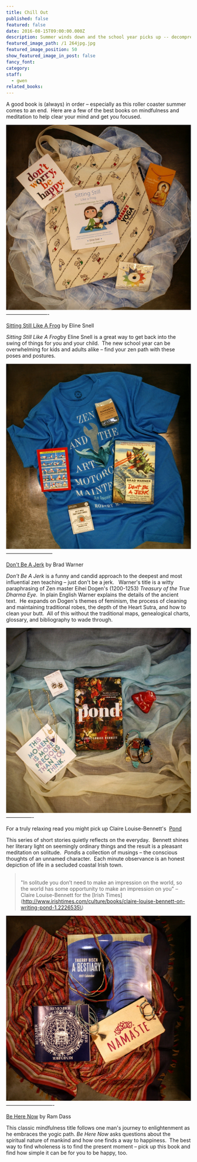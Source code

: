 ```yaml
---
title: Chill Out
published: false
featured: false
date: 2016-08-15T09:00:00.000Z
description: Summer winds down and the school year picks up -- decompress with these zen titles
featured_image_path: /1 264jpg.jpg
featured_image_position: 50
show_featured_image_in_post: false
fancy_font:
category:
staff:
  - gwen
related_books:
---
```



A good book is (always) in order – especially as this roller coaster summer comes to an end.  Here are a few of the best books on mindfulness and meditation to help clear your mind and get you focused.

![](/uploads/versions/1-30---x----1209-1209x---.jpg)————————-

[Sitting Still Like A Frog](http://www.brooklinebooksmith-shop.com/book/9781611800586) by Eline Snell

*Sitting Still Like A Frog*by Eline Snell is a great way to get back into the swing of things for you and your child.  The new school year can be overwhelming for kids and adults alike – find your zen path with these poses and postures.

![](/uploads/versions/1-146---x----1410-1410x---.jpg)—————————

[Don't Be A Jerk](http://www.brooklinebooksmith-shop.com/book/9781608683888) by Brad Warner

*Don't Be A Jerk* is a funny and candid approach to the deepest and most influential zen teaching – just don't be a jerk.   Warner's title is a witty paraphrasing of Zen master Eihei Dogen's (1200-1253) *Treasury of the True Dharma Eye*.  In plain English Warner explains the details of the ancient text.  He expands on Dogen's themes of feminism, the process of cleaning and maintaining traditional robes, the depth of the Heart Sutra, and how to clean your butt.  All of this without the traditional maps, genealogical charts, glossary, and bibliography to wade through.

![](/uploads/versions/1-215---x----1286-1286x---.jpg)
<br>—————-

For a truly relaxing read you might pick up Claire Louise-Bennett's  [Pond](http://www.brooklinebooksmith-shop.com/book/9780399575891)

This series of short stories quietly reflects on the everyday.  Bennett shines her literary light on seemingly ordinary things and the result is a pleasant meditation on solitude.  *Pond*is a collection of musings – the conscious thoughts of an unnamed character.  Each minute observance is an honest depiction of life in a secluded coastal Irish town.

> <br>"In solitude you don’t need to make an impression on the world, so the world has some opportunity to make an impression on you" – Claire Louise-Bennett for the [Irish Times](http://www.irishtimes.com/culture/books/claire-louise-bennett-on-writing-pond-1.2226535\)

![](/uploads/versions/1-66---x----1149-1149x---.jpg)—————————-

[Be Here Now](http://www.brooklinebooksmith-shop.com/book/9780517543054) by Ram Dass

This classic mindfulness title follows one man's journey to enlightenment as he embraces the yogic path. *Be Here Now* asks questions about the spiritual nature of mankind and how one finds a way to happiness.  The best way to find wholeness is to find the present moment – pick up this book and find how simple it can be for you to be happy, too.